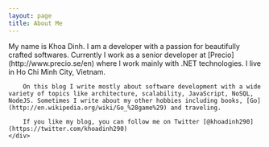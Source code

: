 ```yaml
---
layout: page
title: About Me
---
```


<article>
	<div class="col-sm-10">
		My name is Khoa Dinh. I am a developer with a passion for beautifully crafted softwares. Currently I work as a senior developer at [Precio](http://www.precio.se/en) where I work mainly with .NET technologies. I live in Ho Chi Minh City, Vietnam.

		On this blog I write mostly about software development with a wide variety of topics like architecture, scalability, JavaScript, NoSQL, NodeJS. Sometimes I write about my other hobbies including books, [Go](http://en.wikipedia.org/wiki/Go_%28game%29) and traveling. 

		If you like my blog, you can follow me on Twitter [@khoadinh290](https://twitter.com/khoadinh290)
	</div>
</article>
